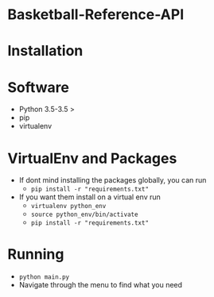 # Basketball-Reference-API

# Installation

# Software
  - Python 3.5-3.5 >
  - pip
  - virtualenv

# VirtualEnv and Packages
 - If dont mind installing the packages globally, you can run 
   - `pip install -r "requirements.txt"`
 - If you want them install on a virtual env run
   - `virtualenv python_env`
   - `source python_env/bin/activate`
   - `pip install -r "requirements.txt"`
  
# Running
 - `python main.py`
 - Navigate through the menu to find what you need
